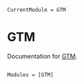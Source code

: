 ```@meta
CurrentModule = GTM
```

# GTM

Documentation for [GTM](https://github.com/john-waczak/GTM.jl).

```@index
```

```@autodocs
Modules = [GTM]
```
